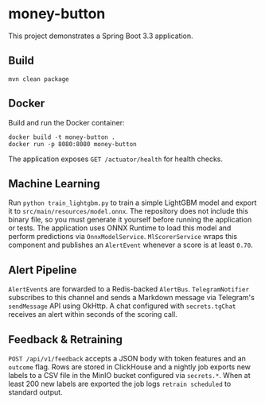 # money-button

This project demonstrates a Spring Boot 3.3 application.

## Build

```
mvn clean package
```

## Docker

Build and run the Docker container:

```
docker build -t money-button .
docker run -p 8080:8080 money-button
```

The application exposes `GET /actuator/health` for health checks.

## Machine Learning

Run `python train_lightgbm.py` to train a simple LightGBM model and export it to
`src/main/resources/model.onnx`. The repository does not include this binary
file, so you must generate it yourself before running the application or tests.
The application uses ONNX Runtime to load this model and perform predictions via
`OnnxModelService`. `MlScorerService` wraps this component and publishes an
`AlertEvent` whenever a score is at least `0.70`.

## Alert Pipeline

`AlertEvent`s are forwarded to a Redis-backed `AlertBus`. `TelegramNotifier`
subscribes to this channel and sends a Markdown message via Telegram's
`sendMessage` API using OkHttp. A chat configured with `secrets.tgChat` receives
an alert within seconds of the scoring call.

## Feedback & Retraining

`POST /api/v1/feedback` accepts a JSON body with token features and an `outcome`
flag. Rows are stored in ClickHouse and a nightly job exports new labels to a
CSV file in the MinIO bucket configured via `secrets.*`. When at least 200 new
labels are exported the job logs `retrain scheduled` to standard output.
